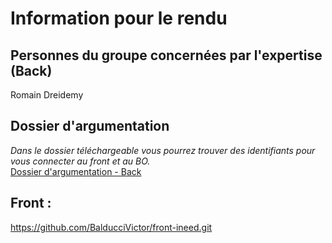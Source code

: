 # Information pour le rendu

## Personnes du groupe concernées par l'expertise (Back)
Romain Dreidemy

## Dossier d'argumentation

*Dans le dossier téléchargeable vous pourrez trouver des identifiants pour vous connecter au front et au BO.*  
[Dossier d'argumentation - Back](https://drive.google.com/open?id=15EM3Y0_h6lVFKutQsi41hRXxCuMjxNv6)

## Front :
https://github.com/BalducciVictor/front-ineed.git
